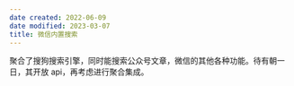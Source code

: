```yaml
---
date created: 2022-06-09
date modified: 2023-03-07
title: 微信内置搜索
---
```


聚合了搜狗搜索引擎，同时能搜索公众号文章，微信的其他各种功能。待有朝一日，其开放 api，再考虑进行聚合集成。

